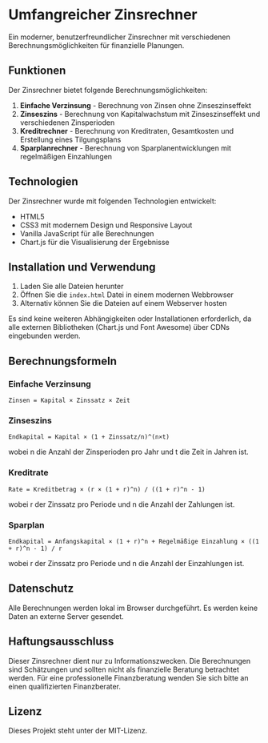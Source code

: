 # Umfangreicher Zinsrechner

Ein moderner, benutzerfreundlicher Zinsrechner mit verschiedenen Berechnungsmöglichkeiten für finanzielle Planungen.

## Funktionen

Der Zinsrechner bietet folgende Berechnungsmöglichkeiten:

1. **Einfache Verzinsung** - Berechnung von Zinsen ohne Zinseszinseffekt
2. **Zinseszins** - Berechnung von Kapitalwachstum mit Zinseszinseffekt und verschiedenen Zinsperioden
3. **Kreditrechner** - Berechnung von Kreditraten, Gesamtkosten und Erstellung eines Tilgungsplans
4. **Sparplanrechner** - Berechnung von Sparplanentwicklungen mit regelmäßigen Einzahlungen

## Technologien

Der Zinsrechner wurde mit folgenden Technologien entwickelt:

- HTML5
- CSS3 mit modernem Design und Responsive Layout
- Vanilla JavaScript für alle Berechnungen
- Chart.js für die Visualisierung der Ergebnisse

## Installation und Verwendung

1. Laden Sie alle Dateien herunter
2. Öffnen Sie die `index.html` Datei in einem modernen Webbrowser
3. Alternativ können Sie die Dateien auf einem Webserver hosten

Es sind keine weiteren Abhängigkeiten oder Installationen erforderlich, da alle externen Bibliotheken (Chart.js und Font Awesome) über CDNs eingebunden werden.

## Berechnungsformeln

### Einfache Verzinsung
```
Zinsen = Kapital × Zinssatz × Zeit
```

### Zinseszins
```
Endkapital = Kapital × (1 + Zinssatz/n)^(n×t)
```
wobei n die Anzahl der Zinsperioden pro Jahr und t die Zeit in Jahren ist.

### Kreditrate
```
Rate = Kreditbetrag × (r × (1 + r)^n) / ((1 + r)^n - 1)
```
wobei r der Zinssatz pro Periode und n die Anzahl der Zahlungen ist.

### Sparplan
```
Endkapital = Anfangskapital × (1 + r)^n + Regelmäßige Einzahlung × ((1 + r)^n - 1) / r
```
wobei r der Zinssatz pro Periode und n die Anzahl der Einzahlungen ist.

## Datenschutz

Alle Berechnungen werden lokal im Browser durchgeführt. Es werden keine Daten an externe Server gesendet.

## Haftungsausschluss

Dieser Zinsrechner dient nur zu Informationszwecken. Die Berechnungen sind Schätzungen und sollten nicht als finanzielle Beratung betrachtet werden. Für eine professionelle Finanzberatung wenden Sie sich bitte an einen qualifizierten Finanzberater.

## Lizenz

Dieses Projekt steht unter der MIT-Lizenz. 